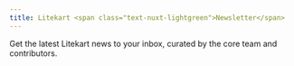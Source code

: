 ```yaml
---
title: Litekart <span class="text-nuxt-lightgreen">Newsletter</span>
---
```


Get the latest Litekart news to your inbox, curated by the core team and contributors.
